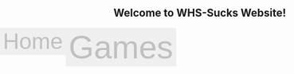 ## Welcome to WHS-Sucks Website!

<div style="position: absolute; left: 0%; width: 100%; height: 10%; background-image: url('BarBackground.png'); background-repeat: repeat;">
  <button style="float: left; color: silver; border: none; background-image: url('BarBackground.png'); background-repeat: repeat; font-size: 45px;">Home</button>
  <button style="color: silver; border: none; background-image: url('BarBackground.png'); background-repeat: repeat; font-size: 65px; text-align: center;">Games</button>
</div>
